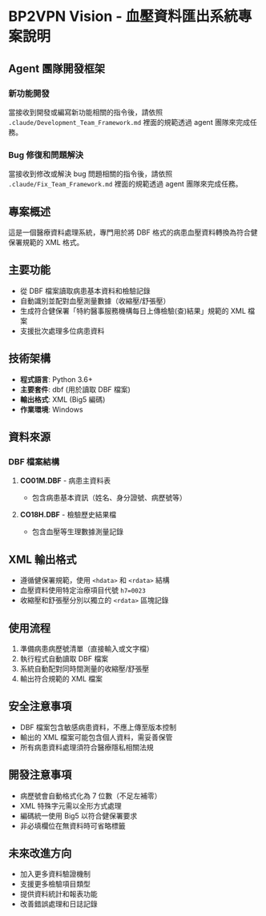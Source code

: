 # BP2VPN Vision - 血壓資料匯出系統專案說明

## Agent 團隊開發框架

### 新功能開發
當接收到開發或編寫新功能相關的指令後，請依照 `.claude/Development_Team_Framework.md` 裡面的規範透過 agent 團隊來完成任務。

### Bug 修復和問題解決
當接收到修改或解決 bug 問題相關的指令後，請依照 `.claude/Fix_Team_Framework.md` 裡面的規範透過 agent 團隊來完成任務。


## 專案概述
這是一個醫療資料處理系統，專門用於將 DBF 格式的病患血壓資料轉換為符合健保署規範的 XML 格式。

## 主要功能
- 從 DBF 檔案讀取病患基本資料和檢驗記錄
- 自動識別並配對血壓測量數據（收縮壓/舒張壓）
- 生成符合健保署「特約醫事服務機構每日上傳檢驗(查)結果」規範的 XML 檔案
- 支援批次處理多位病患資料

## 技術架構
- **程式語言**: Python 3.6+
- **主要套件**: dbf (用於讀取 DBF 檔案)
- **輸出格式**: XML (Big5 編碼)
- **作業環境**: Windows

## 資料來源
### DBF 檔案結構
1. **CO01M.DBF** - 病患主資料表
   - 包含病患基本資訊（姓名、身分證號、病歷號等）
   
2. **CO18H.DBF** - 檢驗歷史結果檔
   - 包含血壓等生理數據測量記錄

## XML 輸出格式
- 遵循健保署規範，使用 `<hdata>` 和 `<rdata>` 結構
- 血壓資料使用特定治療項目代號 `h7=0023`
- 收縮壓和舒張壓分別以獨立的 `<rdata>` 區塊記錄

## 使用流程
1. 準備病患病歷號清單（直接輸入或文字檔）
2. 執行程式自動讀取 DBF 檔案
3. 系統自動配對同時間測量的收縮壓/舒張壓
4. 輸出符合規範的 XML 檔案

## 安全注意事項
- DBF 檔案包含敏感病患資料，不應上傳至版本控制
- 輸出的 XML 檔案可能包含個人資料，需妥善保管
- 所有病患資料處理須符合醫療隱私相關法規

## 開發注意事項
- 病歷號會自動格式化為 7 位數（不足左補零）
- XML 特殊字元需以全形方式處理
- 編碼統一使用 Big5 以符合健保署要求
- 非必填欄位在無資料時可省略標籤

## 未來改進方向
- 加入更多資料驗證機制
- 支援更多檢驗項目類型
- 提供資料統計和報表功能
- 改善錯誤處理和日誌記錄